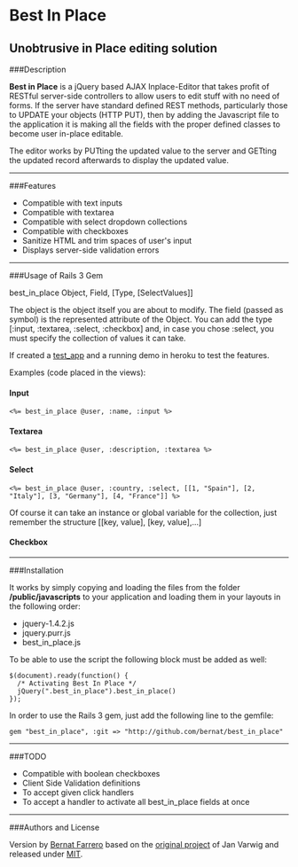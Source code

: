 # Best In Place
## Unobtrusive in Place editing solution


###Description

**Best in Place** is a jQuery based AJAX Inplace-Editor that takes profit of RESTful server-side controllers to allow users to edit stuff with
no need of forms. If the server have standard defined REST methods, particularly those to UPDATE your objects (HTTP PUT), then by adding the
Javascript file to the application it is making all the fields with the proper defined classes to become user in-place editable.

The editor works by PUTting the updated value to the server and GETting the updated record afterwards to display the updated value.

---

###Features

- Compatible with text inputs
- Compatible with textarea
- Compatible with select dropdown collections
- Compatible with checkboxes
- Sanitize HTML and trim spaces of user's input
- Displays server-side validation errors

---

###Usage of Rails 3 Gem

best_in_place Object, Field, [Type, [SelectValues]]

The object is the object itself you are about to modify. The field (passed as symbol) is the represented attribute of the Object.
You can add the type [:input, :textarea, :select, :checkbox] and, in case you chose :select, you must specify the collection of values it can take.

If created a [test_app](https://github.com/bernat/best_in_place/tree/master/test_app) and a running demo in heroku to test the features.

Examples (code placed in the views):

#### Input

    <%= best_in_place @user, :name, :input %>

#### Textarea

    <%= best_in_place @user, :description, :textarea %>

#### Select

    <%= best_in_place @user, :country, :select, [[1, "Spain"], [2, "Italy"], [3, "Germany"], [4, "France"]] %>

Of course it can take an instance or global variable for the collection, just remember the structure [[key, value], [key, value],...]

#### Checkbox

---

###Installation

It works by simply copying and loading the files from the folder **/public/javascripts** to your application and loading them in your layouts
in the following order:

- jquery-1.4.2.js
- jquery.purr.js
- best_in_place.js

To be able to use the script the following block must be added as well:

    $(document).ready(function() {
      /* Activating Best In Place */
      jQuery(".best_in_place").best_in_place()
    });

In order to use the Rails 3 gem, just add the following line to the gemfile:

    gem "best_in_place", :git => "http://github.com/bernat/best_in_place"

---

###TODO

- Compatible with boolean checkboxes
- Client Side Validation definitions
- To accept given click handlers
- To accept a handler to activate all best_in_place fields at once

---

###Authors and License

Version by [Bernat Farrero](http://bernatfarrero.com) based on the [original project](http://github.com/janv/rest_in_place/) of Jan Varwig and released under [MIT](http://www.opensource.org/licenses/mit-license.php).